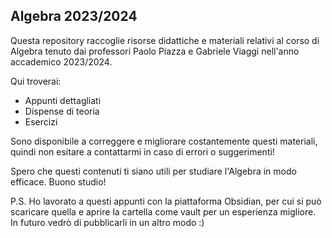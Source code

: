 ## Algebra 2023/2024
Questa repository raccoglie risorse didattiche e materiali relativi al corso di Algebra tenuto dai professori Paolo Piazza e Gabriele Viaggi nell'anno accademico 2023/2024.

Qui troverai:
- Appunti dettagliati
- Dispense di teoria
- Esercizi

Sono disponibile a correggere e migliorare costantemente questi materiali, quindi non esitare a contattarmi in caso di errori o suggerimenti! 

Spero che questi contenuti ti siano utili per studiare l'Algebra in modo efficace. Buono studio!

P.S. Ho lavorato a questi appunti con la piattaforma Obsidian, per cui si può scaricare quella e aprire la cartella come vault per un esperienza migliore. In futuro vedrò di pubblicarli in un altro modo :)
